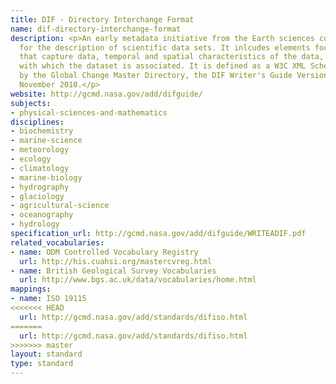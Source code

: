 ```yaml
---
title: DIF - Directory Interchange Format
name: dif-directory-interchange-format
description: <p>An early metadata initiative from the Earth sciences community, intended
  for the description of scientific data sets. It inlcudes elements focusing on instruments
  that capture data, temporal and spatial characteristics of the data, and projects
  with which the dataset is associated. It is defined as a W3C XML Schema.</p><p>Sponsored
  by the Global Change Master Directory, the DIF Writer's Guide Version 6 is from
  November 2010.</p>
website: http://gcmd.nasa.gov/add/difguide/
subjects:
- physical-sciences-and-mathematics
disciplines:
- biochemistry
- marine-science
- meteorology
- ecology
- climatology
- marine-biology
- hydrography
- glaciology
- agricultural-science
- oceanography
- hydrology
specification_url: http://gcmd.nasa.gov/add/difguide/WRITEADIF.pdf
related_vocabularies:
- name: ODM Controlled Vocabulary Registry
  url: http://his.cuahsi.org/mastercvreg.html
- name: British Geological Survey Vocabularies
  url: http://www.bgs.ac.uk/data/vocabularies/home.html
mappings:
- name: ISO 19115
<<<<<<< HEAD
  url: http://gcmd.nasa.gov/add/standards/difiso.html 
=======
  url: http://gcmd.nasa.gov/add/standards/difiso.html
>>>>>>> master
layout: standard
type: standard
---
```



